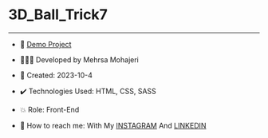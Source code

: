 # 3D_Ball_Trick7

** **

- 🔗 [Demo Project]()
  
- 👩🏻‍💻 Developed by Mehrsa Mohajeri

- 📆 Created: 2023-10-4

- ✔️ Technologies Used: HTML, CSS, SASS

- 💥 Role: Front-End

- 📲 How to reach me: With My [INSTAGRAM](https://www.instagram.com/mehrsa_mohajeri_developer) And [LINKEDIN](https://www.linkedin.com/in/mehrsa-mohajeri-developer)
